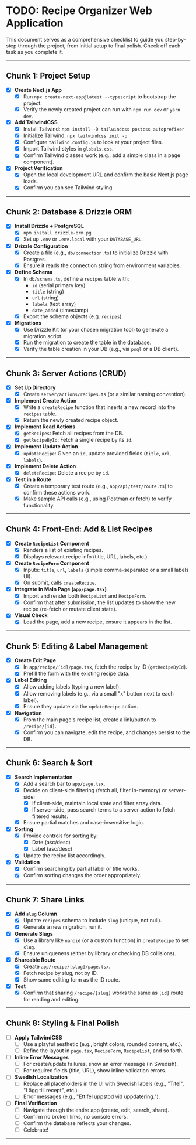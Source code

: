 # TODO: Recipe Organizer Web Application

This document serves as a comprehensive checklist to guide you step-by-step through the project, from initial setup to final polish. Check off each task as you complete it.

---

## Chunk 1: Project Setup

- [x] **Create Next.js App**
  - [x] Run `npx create-next-app@latest --typescript` to bootstrap the project.
  - [x] Verify the newly created project can run with `npm run dev` or `yarn dev`.

- [x] **Add TailwindCSS**
  - [x] Install Tailwind: `npm install -D tailwindcss postcss autoprefixer`
  - [x] Initialize Tailwind: `npx tailwindcss init -p`
  - [x] Configure `tailwind.config.js` to look at your project files.
  - [x] Import Tailwind styles in `globals.css`.
  - [x] Confirm Tailwind classes work (e.g., add a simple class in a page component).

- [x] **Project Verification**
  - [x] Open the local development URL and confirm the basic Next.js page loads.
  - [x] Confirm you can see Tailwind styling.

---

## Chunk 2: Database & Drizzle ORM

- [x] **Install Drizzle + PostgreSQL**
  - [x] `npm install drizzle-orm pg`
  - [x] Set up `.env` or `.env.local` with your `DATABASE_URL`.

- [x] **Drizzle Configuration**
  - [x] Create a file (e.g., `db/connection.ts`) to initialize Drizzle with Postgres.
  - [x] Ensure it reads the connection string from environment variables.

- [X] **Define Schema**
  - [X] In `db/schema.ts`, define a `recipes` table with:
    - `id` (serial primary key)
    - `title` (string)
    - `url` (string)
    - `labels` (text array)
    - `date_added` (timestamp)
  - [X] Export the schema objects (e.g. `recipes`).

- [X] **Migrations**
  - [X] Use Drizzle Kit (or your chosen migration tool) to generate a migration script.
  - [X] Run the migration to create the table in the database.
  - [X] Verify the table creation in your DB (e.g., via `psql` or a DB client).

---

## Chunk 3: Server Actions (CRUD)

- [x] **Set Up Directory**
  - [x] Create `server/actions/recipes.ts` (or a similar naming convention).

- [x] **Implement Create Action**
  - [x] Write a `createRecipe` function that inserts a new record into the `recipes` table.
  - [x] Return the newly created recipe object.

- [x] **Implement Read Actions**
  - [x] `getRecipes`: Fetch all recipes from the DB.
  - [x] `getRecipeById`: Fetch a single recipe by its `id`.

- [x] **Implement Update Action**
  - [x] `updateRecipe`: Given an `id`, update provided fields (`title`, `url`, `labels`).

- [x] **Implement Delete Action**
  - [x] `deleteRecipe`: Delete a recipe by `id`.

- [x] **Test in a Route**
  - [x] Create a temporary test route (e.g., `app/api/test/route.ts`) to confirm these actions work.
  - [x] Make sample API calls (e.g., using Postman or fetch) to verify functionality.

---

## Chunk 4: Front-End: Add & List Recipes

- [x] **Create `RecipeList` Component**
  - [x] Renders a list of existing recipes.
  - [x] Displays relevant recipe info (title, URL, labels, etc.).

- [x] **Create `RecipeForm` Component**
  - [x] Inputs: `title`, `url`, `labels` (simple comma-separated or a small labels UI).
  - [x] On submit, calls `createRecipe`.

- [x] **Integrate in Main Page (`app/page.tsx`)**
  - [x] Import and render both `RecipeList` and `RecipeForm`.
  - [x] Confirm that after submission, the list updates to show the new recipe (re-fetch or mutate client state).

- [x] **Visual Check**
  - [x] Load the page, add a new recipe, ensure it appears in the list.

---

## Chunk 5: Editing & Label Management

- [x] **Create Edit Page**
  - [x] In `app/recipe/[id]/page.tsx`, fetch the recipe by ID (`getRecipeById`).
  - [x] Prefill the form with the existing recipe data.

- [x] **Label Editing**
  - [x] Allow adding labels (typing a new label).
  - [x] Allow removing labels (e.g., via a small "x" button next to each label).
  - [x] Ensure they update via the `updateRecipe` action.

- [X] **Navigation**
  - [X] From the main page's recipe list, create a link/button to `/recipe/[id]`.
  - [X] Confirm you can navigate, edit the recipe, and changes persist to the DB.

---

## Chunk 6: Search & Sort

- [x] **Search Implementation**
  - [x] Add a search bar to `app/page.tsx`.
  - [x] Decide on client-side filtering (fetch all, filter in-memory) or server-side:
    - [x] If client-side, maintain local state and filter array data.
    - [x] If server-side, pass search terms to a server action to fetch filtered results.
  - [x] Ensure partial matches and case-insensitive logic.

- [x] **Sorting**
  - [x] Provide controls for sorting by:
    - [x] Date (asc/desc)
    - [x] Label (asc/desc)
  - [x] Update the recipe list accordingly.

- [x] **Validation**
  - [x] Confirm searching by partial label or title works.
  - [x] Confirm sorting changes the order appropriately.

---

## Chunk 7: Share Links

- [x] **Add `slug` Column**
  - [x] Update `recipes` schema to include `slug` (unique, not null).
  - [x] Generate a new migration, run it.

- [x] **Generate Slugs**
  - [x] Use a library like `nanoid` (or a custom function) in `createRecipe` to set `slug`.
  - [x] Ensure uniqueness (either by library or checking DB collisions).

- [x] **Shareable Route**
  - [x] Create `app/recipe/[slug]/page.tsx`.
  - [x] Fetch recipe by slug, not by ID.
  - [x] Show same editing form as the ID route.

- [x] **Test**
  - [x] Confirm that sharing `/recipe/[slug]` works the same as `[id]` route for reading and editing.

---

## Chunk 8: Styling & Final Polish

- [ ] **Apply TailwindCSS**
  - [ ] Use a playful aesthetic (e.g., bright colors, rounded corners, etc.).
  - [ ] Refine the layout in `page.tsx`, `RecipeForm`, `RecipeList`, and so forth.

- [ ] **Inline Error Messages**
  - [ ] For create/update failures, show an error message (in Swedish).
  - [ ] For required fields (title, URL), show inline validation errors.

- [ ] **Swedish Localization**
  - [ ] Replace all placeholders in the UI with Swedish labels (e.g., "Titel", "Lägg till recept", etc.).
  - [ ] Error messages (e.g., "Ett fel uppstod vid uppdatering.").

- [ ] **Final Verification**
  - [ ] Navigate through the entire app (create, edit, search, share).
  - [ ] Confirm no broken links, no console errors.
  - [ ] Confirm the database reflects your changes.
  - [ ] Celebrate!

---
